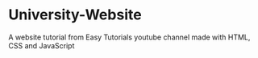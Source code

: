 # University-Website
A website tutorial from Easy Tutorials youtube channel made with HTML, CSS and JavaScript
